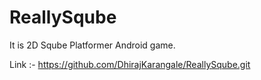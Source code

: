 # ReallySqube
 It is 2D Sqube Platformer Android game.

Link :- https://github.com/DhirajKarangale/ReallySqube.git
